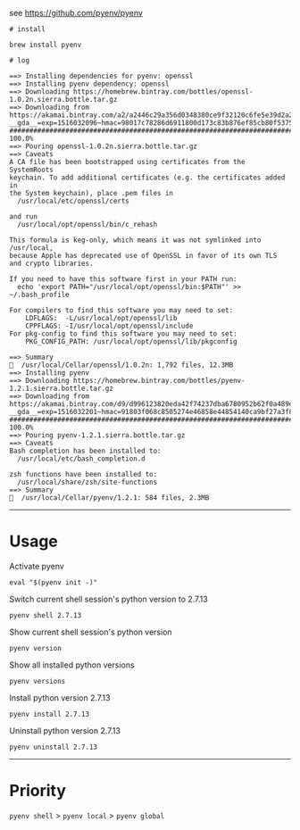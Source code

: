 see https://github.com/pyenv/pyenv

```
# install

brew install pyenv
```

```
# log

==> Installing dependencies for pyenv: openssl
==> Installing pyenv dependency: openssl
==> Downloading https://homebrew.bintray.com/bottles/openssl-1.0.2n.sierra.bottle.tar.gz
==> Downloading from https://akamai.bintray.com/a2/a2446c29a356d0348380ce9f32120c6fe5e39d2a2dd01b076540e13279db32e7?__gda__=exp=1516032096~hmac=98017c78286d6911800d173c83b876ef85cb80f53751fd
######################################################################## 100.0%
==> Pouring openssl-1.0.2n.sierra.bottle.tar.gz
==> Caveats
A CA file has been bootstrapped using certificates from the SystemRoots
keychain. To add additional certificates (e.g. the certificates added in
the System keychain), place .pem files in
  /usr/local/etc/openssl/certs

and run
  /usr/local/opt/openssl/bin/c_rehash

This formula is keg-only, which means it was not symlinked into /usr/local,
because Apple has deprecated use of OpenSSL in favor of its own TLS and crypto libraries.

If you need to have this software first in your PATH run:
  echo 'export PATH="/usr/local/opt/openssl/bin:$PATH"' >> ~/.bash_profile

For compilers to find this software you may need to set:
    LDFLAGS:  -L/usr/local/opt/openssl/lib
    CPPFLAGS: -I/usr/local/opt/openssl/include
For pkg-config to find this software you may need to set:
    PKG_CONFIG_PATH: /usr/local/opt/openssl/lib/pkgconfig

==> Summary
🍺  /usr/local/Cellar/openssl/1.0.2n: 1,792 files, 12.3MB
==> Installing pyenv
==> Downloading https://homebrew.bintray.com/bottles/pyenv-1.2.1.sierra.bottle.tar.gz
==> Downloading from https://akamai.bintray.com/d9/d996123820eda42f74237dba6780952b62f0a489ed4f235acd2e9f52510c7a55?__gda__=exp=1516032201~hmac=91803f068c8505274e46858e44854140ca9bf27a3f88ca
######################################################################## 100.0%
==> Pouring pyenv-1.2.1.sierra.bottle.tar.gz
==> Caveats
Bash completion has been installed to:
  /usr/local/etc/bash_completion.d

zsh functions have been installed to:
  /usr/local/share/zsh/site-functions
==> Summary
🍺  /usr/local/Cellar/pyenv/1.2.1: 584 files, 2.3MB
```

---

# Usage

Activate pyenv

```
eval "$(pyenv init -)"
```

Switch current shell session's python version to 2.7.13

```
pyenv shell 2.7.13
```

Show current shell session's python version

```
pyenv version
```

Show all installed python versions

```
pyenv versions
```

Install python version 2.7.13

```
pyenv install 2.7.13
```

Uninstall python version 2.7.13

```
pyenv uninstall 2.7.13
```

---

# Priority

`pyenv shell` > `pyenv local` > `pyenv global`
